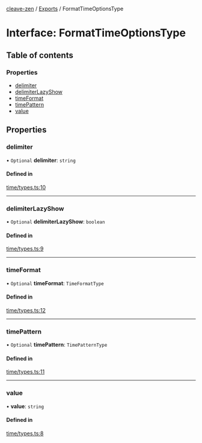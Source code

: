[cleave-zen](../README.md) / [Exports](../modules.md) / FormatTimeOptionsType

# Interface: FormatTimeOptionsType

## Table of contents

### Properties

- [delimiter](FormatTimeOptionsType.md#delimiter)
- [delimiterLazyShow](FormatTimeOptionsType.md#delimiterlazyshow)
- [timeFormat](FormatTimeOptionsType.md#timeformat)
- [timePattern](FormatTimeOptionsType.md#timepattern)
- [value](FormatTimeOptionsType.md#value)

## Properties

### delimiter

• `Optional` **delimiter**: `string`

#### Defined in

[time/types.ts:10](https://github.com/nosir/cleave-zen/blob/c5b793a/src/time/types.ts#L10)

___

### delimiterLazyShow

• `Optional` **delimiterLazyShow**: `boolean`

#### Defined in

[time/types.ts:9](https://github.com/nosir/cleave-zen/blob/c5b793a/src/time/types.ts#L9)

___

### timeFormat

• `Optional` **timeFormat**: `TimeFormatType`

#### Defined in

[time/types.ts:12](https://github.com/nosir/cleave-zen/blob/c5b793a/src/time/types.ts#L12)

___

### timePattern

• `Optional` **timePattern**: `TimePatternType`

#### Defined in

[time/types.ts:11](https://github.com/nosir/cleave-zen/blob/c5b793a/src/time/types.ts#L11)

___

### value

• **value**: `string`

#### Defined in

[time/types.ts:8](https://github.com/nosir/cleave-zen/blob/c5b793a/src/time/types.ts#L8)
